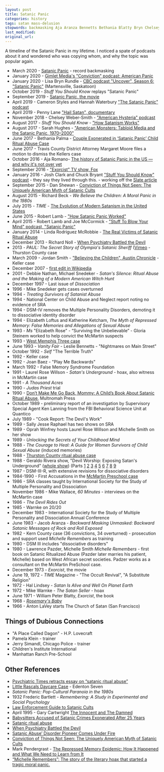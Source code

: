 ```yaml
---
layout: post
title: Satanic Panic
categories: history
tags: satan mass-delusion
stopwords: backmasking Aja Aranza Bennetts Bethania Blatty Bryn Chelsey Dagon Geraldo Kellers Ketcham LaVey Lanning Loftus Martensville McRobbie Multnomah Noll Padzer Palma Pendergrast PreSchool Quantico Rundle Shewan Simandl Thurston backmasking
last_modified:
original_url:
---
```


A timeline of the Satanic Panic in my lifetime. I noticed a spate of podcasts about it and wondered who was copying whom, and why the topic was popular again.

* March 2020 - [Satanic Panic](https://www.20k.org/episodes/satanicpanic) - record backmasking
* January 2020 - [Gimlet Media's "Conviction" podcast: American Panic](https://gimletmedia.com/shows/conviction)
* January 2020 - Lisa Bryn Rundle - [CBC podcast "Uncover", Season 6: "Satanic Panic"](https://www.cbc.ca/radio/uncover/new-podcast-explores-how-satanic-panic-overtook-a-saskatchewan-town-1.5449917) (Martensville, Saskatoon)
* October 2019 - *Stuff You Should Know* replays "Satanic Panic"
* September 2019 - [Satanic Panic, the movie](https://www.imdb.com/title/tt8510350/)
* April 2019 - Cameron Styles and Hannah Waterbury ["The Satanic Panic" podcast](https://www.satanicpanicpodcast.com/episodes)
* April 2019 - Penny Lane ["Hail Satan", documentary](https://www.hailsatanfilm.com)
* November 2018 - Chelsey Weber-Smith - ["American Hysteria" podcast](https://www.stitcher.com/podcast/chelsey-webersmith/american-hysteria/e/57668940)
* August 2017 - *Stuff You Should Know* - ["How Satanism Works"](https://www.iheart.com/podcast/105-stuff-you-should-know-26940277/episode/how-satanism-works-29467653/)
* August 2017 - Sarah Hughes - ["American Monsters: Tabloid Media and the Satanic Panic, 1970–2000"](https://www.cambridge.org/core/journals/journal-of-american-studies/article/american-monsters-tabloid-media-and-the-satanic-panic-19702000/D674D558FA7399E91149BFCAB138792D)
* June 2017 - Bethania Palma - [Couple Exonerated in ‘Satanic Panic’ Child Ritual Abuse Case](https://www.snopes.com/news/2017/06/23/satanic-panic/)
* June 2017 - Travis County District Attorney Margaret Moore files a motion to dismiss the Kellers case
* October 2016 - Aja Romano- [The history of Satanic Panic in the US — and why it's not over yet](https://www.vox.com/2016/10/30/13413864/satanic-panic-ritual-abuse-history-explained)
* September 2016 - ["Exorcist" TV show, Fox](https://www.fox.com/the-exorcist/)
* January 2016 - Josh Clark and Chuck Bryant ["Stuff You Should Know" podcast](https://www.iheart.com/podcast/105-stuff-you-should-know-26940277/episode/the-satanic-panic-of-the-1980s-29467671/) - they say they lived through this.  - working off the [Slate article](https://slate.com/technology/2014/01/fran-and-dan-keller-freed-two-of-the-last-victims-of-satanic-ritual-abuse-panic.html)
* September 2015 - Dan Shewan - [Conviction of Things Not Seen: The Uniquely American Myth of Satanic Cults](https://psmag.com/social-justice/make-a-cross-with-your-fingers-its-the-satanic-panic)
* August 2015 - Richard Beck - *We Believe the Children: A Moral Panic in the 1980s*
* July 2015 - *TIME* - [The Evolution of Modern Satanism in the United States](https://time.com/3973573/satanism-american-history/)
* June 2015 - Robert Lamb - ["How Satanic Panic Worked"](https://history.howstuffworks.com/historical-events/satanic-panic.htm)
* April 2015 - Robert Lamb and Joe McCormick - ["Stuff To Blow Your Mind" podcast, "Satanic Panic"](https://www.iheart.com/podcast/stuff-to-blow-your-mind-21123915/episode/satanic-panic-30231888/)
* January 2014 - Linda Rodriguez McRobbie - [The Real Victims of Satanic Ritual Abuse](https://slate.com/technology/2014/01/fran-and-dan-keller-freed-two-of-the-last-victims-of-satanic-ritual-abuse-panic.html)
* December 2013 - Richard Noll - [When Psychiatry Battled the Devil](https://www.garygreenbergonline.com/w/wp-content/uploads/2013/12/Psychiatric_Times_-_When_Psychiatry_Battled_the_Devil_-_2013-12-06.pdf)
* 2013 - *PAUL: The Secret Story of Olympia's Satanic Sheriff* ([Vimeo](https://vimeo.com/48557671) - Thurston County case
* March 2009 - Jordan Smith - ["Believing the Children", Austin Chronicle](https://www.austinchronicle.com/news/2009-03-27/believing-the-children/) - Keller case
* December 2007 - [first edit in Wikipedia](https://rationalwiki.org/w/index.php?title=Satanic_Panic&oldid=94988)
* 2001 - Debbie Nathan, Michael Snedeker - *Satan's Silence: Ritual Abuse and the Making of a Modern American Witch Hunt*
* December 1997 - Last issue of *Dissociation*
* 1996 - Mike Snedeker gets cases overturned
* 1994 - *Treating Survivors of Satanist Abuse*
* 1994 - National Center on Child Abuse and Neglect report noting no evidence of SRA
* 1994 - DSM-IV removes the Multiple Personality Disorders, demoting it to dissociative identity disorder
* 1994 - Elizabeth Loftus and Katherine Ketcham, *The Myth of Repressed Memory: False Memories and Allegations of Sexual Abuse*
* 1993 - *Ms* "Elizabeth Rose" - “Surviving the Unbelievable” - Gloria Steinem worked to help convict the McMartin suspects
* 1993 - [West Memphis Three case](https://www.history.com/this-day-in-history/west-memphis-three-released-from-prison-after-18-years)
* June 1993 - *Vanity Fair* - Leslie Bennetts - "Nightmares on Main Street"
* October 1992 - *Self* "The Terrible Truth"
* 1992 - Keller case
* 1992 - Joan Baez - "Play Me Backwards"
* March 1992 - False Memory Syndrome Foundation
* 1991 - Laurel Rose Willson - *Satan's Underground* - hoax, also witness in McMartin case
* 1991 - *A Thousand Acres*
* 1990 - *Judas Priest* trial
* 1990 - [Don’t Make Me Go Back, Mommy: A Child’s Book About Satanic Ritual Abuse](http://awfullibrarybooks.net/satan-for-kids/), Multnomah Press
* October 1989 - preliminary report of an investigation by Supervisory Special Agent Ken Lanning from the FBI Behavioral Science Unit at Quantico
* July 1989 - "Cook Report: The Devil's Work"
* 1989 - Sally Jesse Raphael has two shows on SRA
* 1989 - Oprah Winfrey hosts Laurel Rose Willson and Michelle Smith on her show
* 1989 - *Unlocking the Secrets of Your Childhood Mind*
* 1988 - *The Courage to Heal: A Guide for Women Survivors of Child Sexual Abuse* (induced memories)
* 1988 - [Thurston County ritual abuse case](https://en.wikipedia.org/wiki/Thurston_County_ritual_abuse_case)
* 1988 - Geraldo Rivera show, "Devil Worship: Exposing Satan's Underground" ([whole show](https://www.youtube.com/watch?v=0mytkRybjNI)) (Parts [1](https://www.youtube.com/watch?v=qocBf3_mmic) [2](https://www.youtube.com/watch?v=4kK4yAmwpCU) [3](https://www.youtube.com/watch?v=qnM95xmLoMY) [4](https://www.youtube.com/watch?v=YTY0p-yEo70) [5](https://www.youtube.com/watch?v=B5KaTXjMUaA) [6](https://www.youtube.com/watch?v=aGHulFE7-o0) [7](https://www.youtube.com/watch?v=WvjFzrH90pk) [8](https://www.youtube.com/watch?v=xDpZGBQ4h4k) [9](https://www.youtube.com/watch?v=v1Y8xWMxqus)
* 1987 - DSM-III-R, with extensive revisions for dissociative disorders
* 1984-1990 - First Accusations in the [McMartin Preschool case](https://en.wikipedia.org/wiki/McMartin_preschool_trial)
* 1986 - SRA classes taught by International Society for the Study of Multiple Personality and Dissociation
* November 1986 - Mike Wallace, *60 Minutes* - interviews on the McMartin case
* 1986 - *The Devil Rides Out*
* 1985 - Warnke on 20/20
* December 1983 - International Society for the Study of Multiple Personality and Dissociation Annual Conference
* June 1983 - Jacob Aranza - *Backward Masking Unmasked: Backward Satanic Messages of Rock and Roll Exposed*
* 1982 - Kern County case (36 convictions, 34 overturned) - prosecution and support used *Michelle Remembers* as training
* 1980 - DSM III includes "dissociative disorders"
* 1980 - Lawrence Pazder, Michelle Smith *Michelle Remembers* - first book on Satanic Ritualized Abuse (Pazder later marries his patient, Michelle) based on West African secret societies. Padzer works as a consultant on the McMartin PreSchool case.
* December 1973 - *Exorcist*, the movie
* June 19, 1972 - *TIME* Magazine - "The Occult Revival", "A Substitute Religion"
* 1972 - Hal Lindsey - *Satan Is Alive and Well On Planet Earth*
* 1972 - Mike Warnke - *The Satan Seller* - hoax
* June 1971 - William Peter Blatty, *Exorcist*, the book
* 1968 - *[Rosemary's Baby](https://www.imdb.com/title/tt0063522/)*
* 1966 - Anton LaVey starts The Church of Satan (San Francisco)

## Things of Dubious Connections

* "A Place Called Dagon" - H.P. Lovecraft
* Pamela Klein - trainer
* Jerry Simandl, Chicago Police - trainer
* Children's Institute International
* Manhattan Ranch Pre-School


## Other References

* [Psychiatric Times retracts essay on “satanic ritual abuse”](http://retractionwatch.com/2014/02/13/psychiatric-times-retracts-essay-on-satanic-ritual-abuse/)
* [Little Rascals Daycare Case](https://www.littlerascalsdaycarecase.org) - Edenton Seven
* *Satanic Panic: Pop-Cultural Paranoia in the 1980s*
* 1932 Frederic Bartlett - *Remembering: A Study in Experimental and Social Psychology*
* [Law Enforcement Guide to Satanic Cults](https://www.youtube.com/watch?v=NBf35HS6atU)
* April 1995 - Gary Cartwright [The Innocent and The Damned](https://www.texasmonthly.com/articles/the-innocent-and-the-damned/)
* [Babysitters Accused of Satanic Crimes Exonerated After 25 Years](https://www.history.com/news/babysitters-accused-of-satanic-crimes-exonerated-after-25-years)
* [Satanic ritual abuse](https://en.wikipedia.org/wiki/Satanic_ritual_abuse)
* [When Psychiatry Battled the Devil](https://www.garygreenbergonline.com/w/wp-content/uploads/2013/12/Psychiatric_Times_-_When_Psychiatry_Battled_the_Devil_-_2013-12-06.pdf)
* [Satanic Abuse’ Disorder Pioneer Comes Under Fire](https://www.latimes.com/archives/la-xpm-1999-mar-07-mn-14693-story.html)
* [Conviction of Things Not Seen: The Uniquely American Myth of Satanic Cults](https://psmag.com/social-justice/make-a-cross-with-your-fingers-its-the-satanic-panic)
* Mark Pendergrast - [The Repressed Memory Epidemic: How It Happened and What We Need to Learn from It](https://books.google.com/books?id=FdQ5DwAAQBAJ&pg=PA36&lpg=PA36&dq=*Ms*+“Surviving+the+Unbelievable”&source=bl&ots=igaxK3w8Yv&sig=ACfU3U32akupZCOEORnNqkLxWaGVKWPwRg&hl=en&sa=X&ved=2ahUKEwj72t2Zr8_oAhWDmHIEHTZ8AnIQ6AEwAHoECAgQKA#v=onepage&q=*Ms*%20“Surviving%20the%20Unbelievable”&f=false)
* [“Michelle Remembers”: The story of the literary hoax that started a tragic moral panic.](https://seanmunger.com/2014/11/06/michelle-remembers-the-story-of-the-literary-hoax-that-started-a-tragic-moral-panic/)
